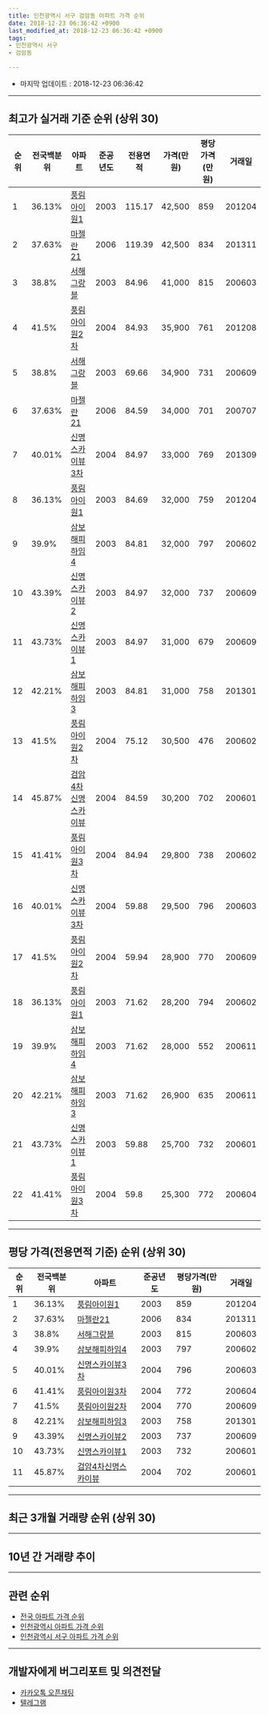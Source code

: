```yaml
---
title: 인천광역시 서구 검암동 아파트 가격 순위
date: 2018-12-23 06:36:42 +0900
last_modified_at: 2018-12-23 06:36:42 +0900
tags:
- 인천광역시 서구
- 검암동

---
```


* 마지막 업데이트 : 2018-12-23 06:36:42

---

## 최고가 실거래 기준 순위 (상위 30)


|순위|전국백분위|아파트|준공년도|전용면적|가격(만원)|평당가격(만원)|거래일|
|---|---|---|---|---|---|---|---|
|1|36.13%|[풍림아이원1](https://search.naver.com/search.naver?query=%EC%9D%B8%EC%B2%9C%EA%B4%91%EC%97%AD%EC%8B%9C+%EC%84%9C%EA%B5%AC+%EA%B2%80%EC%95%94%EB%8F%99+%ED%92%8D%EB%A6%BC%EC%95%84%EC%9D%B4%EC%9B%901)|2003|115.17|42,500|859|201204|
|2|37.63%|[마젤란21](https://search.naver.com/search.naver?query=%EC%9D%B8%EC%B2%9C%EA%B4%91%EC%97%AD%EC%8B%9C+%EC%84%9C%EA%B5%AC+%EA%B2%80%EC%95%94%EB%8F%99+%EB%A7%88%EC%A0%A4%EB%9E%8021)|2006|119.39|42,500|834|201311|
|3|38.8%|[서해그랑블](https://search.naver.com/search.naver?query=%EC%9D%B8%EC%B2%9C%EA%B4%91%EC%97%AD%EC%8B%9C+%EC%84%9C%EA%B5%AC+%EA%B2%80%EC%95%94%EB%8F%99+%EC%84%9C%ED%95%B4%EA%B7%B8%EB%9E%91%EB%B8%94)|2003|84.96|41,000|815|200603|
|4|41.5%|[풍림아이원2차](https://search.naver.com/search.naver?query=%EC%9D%B8%EC%B2%9C%EA%B4%91%EC%97%AD%EC%8B%9C+%EC%84%9C%EA%B5%AC+%EA%B2%80%EC%95%94%EB%8F%99+%ED%92%8D%EB%A6%BC%EC%95%84%EC%9D%B4%EC%9B%902%EC%B0%A8)|2004|84.93|35,900|761|201208|
|5|38.8%|[서해그랑블](https://search.naver.com/search.naver?query=%EC%9D%B8%EC%B2%9C%EA%B4%91%EC%97%AD%EC%8B%9C+%EC%84%9C%EA%B5%AC+%EA%B2%80%EC%95%94%EB%8F%99+%EC%84%9C%ED%95%B4%EA%B7%B8%EB%9E%91%EB%B8%94)|2003|69.66|34,900|731|200609|
|6|37.63%|[마젤란21](https://search.naver.com/search.naver?query=%EC%9D%B8%EC%B2%9C%EA%B4%91%EC%97%AD%EC%8B%9C+%EC%84%9C%EA%B5%AC+%EA%B2%80%EC%95%94%EB%8F%99+%EB%A7%88%EC%A0%A4%EB%9E%8021)|2006|84.59|34,000|701|200707|
|7|40.01%|[신명스카이뷰3차](https://search.naver.com/search.naver?query=%EC%9D%B8%EC%B2%9C%EA%B4%91%EC%97%AD%EC%8B%9C+%EC%84%9C%EA%B5%AC+%EA%B2%80%EC%95%94%EB%8F%99+%EC%8B%A0%EB%AA%85%EC%8A%A4%EC%B9%B4%EC%9D%B4%EB%B7%B03%EC%B0%A8)|2004|84.97|33,000|769|201309|
|8|36.13%|[풍림아이원1](https://search.naver.com/search.naver?query=%EC%9D%B8%EC%B2%9C%EA%B4%91%EC%97%AD%EC%8B%9C+%EC%84%9C%EA%B5%AC+%EA%B2%80%EC%95%94%EB%8F%99+%ED%92%8D%EB%A6%BC%EC%95%84%EC%9D%B4%EC%9B%901)|2003|84.69|32,000|759|201204|
|9|39.9%|[삼보해피하임4](https://search.naver.com/search.naver?query=%EC%9D%B8%EC%B2%9C%EA%B4%91%EC%97%AD%EC%8B%9C+%EC%84%9C%EA%B5%AC+%EA%B2%80%EC%95%94%EB%8F%99+%EC%82%BC%EB%B3%B4%ED%95%B4%ED%94%BC%ED%95%98%EC%9E%844)|2003|84.81|32,000|797|200602|
|10|43.39%|[신명스카이뷰2](https://search.naver.com/search.naver?query=%EC%9D%B8%EC%B2%9C%EA%B4%91%EC%97%AD%EC%8B%9C+%EC%84%9C%EA%B5%AC+%EA%B2%80%EC%95%94%EB%8F%99+%EC%8B%A0%EB%AA%85%EC%8A%A4%EC%B9%B4%EC%9D%B4%EB%B7%B02)|2003|84.97|32,000|737|200609|
|11|43.73%|[신명스카이뷰1](https://search.naver.com/search.naver?query=%EC%9D%B8%EC%B2%9C%EA%B4%91%EC%97%AD%EC%8B%9C+%EC%84%9C%EA%B5%AC+%EA%B2%80%EC%95%94%EB%8F%99+%EC%8B%A0%EB%AA%85%EC%8A%A4%EC%B9%B4%EC%9D%B4%EB%B7%B01)|2003|84.97|31,000|679|200609|
|12|42.21%|[삼보해피하임3](https://search.naver.com/search.naver?query=%EC%9D%B8%EC%B2%9C%EA%B4%91%EC%97%AD%EC%8B%9C+%EC%84%9C%EA%B5%AC+%EA%B2%80%EC%95%94%EB%8F%99+%EC%82%BC%EB%B3%B4%ED%95%B4%ED%94%BC%ED%95%98%EC%9E%843)|2003|84.81|31,000|758|201301|
|13|41.5%|[풍림아이원2차](https://search.naver.com/search.naver?query=%EC%9D%B8%EC%B2%9C%EA%B4%91%EC%97%AD%EC%8B%9C+%EC%84%9C%EA%B5%AC+%EA%B2%80%EC%95%94%EB%8F%99+%ED%92%8D%EB%A6%BC%EC%95%84%EC%9D%B4%EC%9B%902%EC%B0%A8)|2004|75.12|30,500|476|200602|
|14|45.87%|[검암4차신명스카이뷰](https://search.naver.com/search.naver?query=%EC%9D%B8%EC%B2%9C%EA%B4%91%EC%97%AD%EC%8B%9C+%EC%84%9C%EA%B5%AC+%EA%B2%80%EC%95%94%EB%8F%99+%EA%B2%80%EC%95%944%EC%B0%A8%EC%8B%A0%EB%AA%85%EC%8A%A4%EC%B9%B4%EC%9D%B4%EB%B7%B0)|2004|84.59|30,200|702|200601|
|15|41.41%|[풍림아이원3차](https://search.naver.com/search.naver?query=%EC%9D%B8%EC%B2%9C%EA%B4%91%EC%97%AD%EC%8B%9C+%EC%84%9C%EA%B5%AC+%EA%B2%80%EC%95%94%EB%8F%99+%ED%92%8D%EB%A6%BC%EC%95%84%EC%9D%B4%EC%9B%903%EC%B0%A8)|2004|84.94|29,800|738|200602|
|16|40.01%|[신명스카이뷰3차](https://search.naver.com/search.naver?query=%EC%9D%B8%EC%B2%9C%EA%B4%91%EC%97%AD%EC%8B%9C+%EC%84%9C%EA%B5%AC+%EA%B2%80%EC%95%94%EB%8F%99+%EC%8B%A0%EB%AA%85%EC%8A%A4%EC%B9%B4%EC%9D%B4%EB%B7%B03%EC%B0%A8)|2004|59.88|29,500|796|200603|
|17|41.5%|[풍림아이원2차](https://search.naver.com/search.naver?query=%EC%9D%B8%EC%B2%9C%EA%B4%91%EC%97%AD%EC%8B%9C+%EC%84%9C%EA%B5%AC+%EA%B2%80%EC%95%94%EB%8F%99+%ED%92%8D%EB%A6%BC%EC%95%84%EC%9D%B4%EC%9B%902%EC%B0%A8)|2004|59.94|28,900|770|200609|
|18|36.13%|[풍림아이원1](https://search.naver.com/search.naver?query=%EC%9D%B8%EC%B2%9C%EA%B4%91%EC%97%AD%EC%8B%9C+%EC%84%9C%EA%B5%AC+%EA%B2%80%EC%95%94%EB%8F%99+%ED%92%8D%EB%A6%BC%EC%95%84%EC%9D%B4%EC%9B%901)|2003|71.62|28,200|794|200602|
|19|39.9%|[삼보해피하임4](https://search.naver.com/search.naver?query=%EC%9D%B8%EC%B2%9C%EA%B4%91%EC%97%AD%EC%8B%9C+%EC%84%9C%EA%B5%AC+%EA%B2%80%EC%95%94%EB%8F%99+%EC%82%BC%EB%B3%B4%ED%95%B4%ED%94%BC%ED%95%98%EC%9E%844)|2003|71.62|28,000|552|200611|
|20|42.21%|[삼보해피하임3](https://search.naver.com/search.naver?query=%EC%9D%B8%EC%B2%9C%EA%B4%91%EC%97%AD%EC%8B%9C+%EC%84%9C%EA%B5%AC+%EA%B2%80%EC%95%94%EB%8F%99+%EC%82%BC%EB%B3%B4%ED%95%B4%ED%94%BC%ED%95%98%EC%9E%843)|2003|71.62|26,900|635|200611|
|21|43.73%|[신명스카이뷰1](https://search.naver.com/search.naver?query=%EC%9D%B8%EC%B2%9C%EA%B4%91%EC%97%AD%EC%8B%9C+%EC%84%9C%EA%B5%AC+%EA%B2%80%EC%95%94%EB%8F%99+%EC%8B%A0%EB%AA%85%EC%8A%A4%EC%B9%B4%EC%9D%B4%EB%B7%B01)|2003|59.88|25,700|732|200601|
|22|41.41%|[풍림아이원3차](https://search.naver.com/search.naver?query=%EC%9D%B8%EC%B2%9C%EA%B4%91%EC%97%AD%EC%8B%9C+%EC%84%9C%EA%B5%AC+%EA%B2%80%EC%95%94%EB%8F%99+%ED%92%8D%EB%A6%BC%EC%95%84%EC%9D%B4%EC%9B%903%EC%B0%A8)|2004|59.8|25,300|772|200604|


---

## 평당 가격(전용면적 기준) 순위 (상위 30)


|순위|전국백분위|아파트|준공년도|평당가격(만원)|거래일|
|---|---|---|---|---|---|
|1|36.13%|[풍림아이원1](https://search.naver.com/search.naver?query=%EC%9D%B8%EC%B2%9C%EA%B4%91%EC%97%AD%EC%8B%9C+%EC%84%9C%EA%B5%AC+%EA%B2%80%EC%95%94%EB%8F%99+%ED%92%8D%EB%A6%BC%EC%95%84%EC%9D%B4%EC%9B%901)|2003|859|201204|
|2|37.63%|[마젤란21](https://search.naver.com/search.naver?query=%EC%9D%B8%EC%B2%9C%EA%B4%91%EC%97%AD%EC%8B%9C+%EC%84%9C%EA%B5%AC+%EA%B2%80%EC%95%94%EB%8F%99+%EB%A7%88%EC%A0%A4%EB%9E%8021)|2006|834|201311|
|3|38.8%|[서해그랑블](https://search.naver.com/search.naver?query=%EC%9D%B8%EC%B2%9C%EA%B4%91%EC%97%AD%EC%8B%9C+%EC%84%9C%EA%B5%AC+%EA%B2%80%EC%95%94%EB%8F%99+%EC%84%9C%ED%95%B4%EA%B7%B8%EB%9E%91%EB%B8%94)|2003|815|200603|
|4|39.9%|[삼보해피하임4](https://search.naver.com/search.naver?query=%EC%9D%B8%EC%B2%9C%EA%B4%91%EC%97%AD%EC%8B%9C+%EC%84%9C%EA%B5%AC+%EA%B2%80%EC%95%94%EB%8F%99+%EC%82%BC%EB%B3%B4%ED%95%B4%ED%94%BC%ED%95%98%EC%9E%844)|2003|797|200602|
|5|40.01%|[신명스카이뷰3차](https://search.naver.com/search.naver?query=%EC%9D%B8%EC%B2%9C%EA%B4%91%EC%97%AD%EC%8B%9C+%EC%84%9C%EA%B5%AC+%EA%B2%80%EC%95%94%EB%8F%99+%EC%8B%A0%EB%AA%85%EC%8A%A4%EC%B9%B4%EC%9D%B4%EB%B7%B03%EC%B0%A8)|2004|796|200603|
|6|41.41%|[풍림아이원3차](https://search.naver.com/search.naver?query=%EC%9D%B8%EC%B2%9C%EA%B4%91%EC%97%AD%EC%8B%9C+%EC%84%9C%EA%B5%AC+%EA%B2%80%EC%95%94%EB%8F%99+%ED%92%8D%EB%A6%BC%EC%95%84%EC%9D%B4%EC%9B%903%EC%B0%A8)|2004|772|200604|
|7|41.5%|[풍림아이원2차](https://search.naver.com/search.naver?query=%EC%9D%B8%EC%B2%9C%EA%B4%91%EC%97%AD%EC%8B%9C+%EC%84%9C%EA%B5%AC+%EA%B2%80%EC%95%94%EB%8F%99+%ED%92%8D%EB%A6%BC%EC%95%84%EC%9D%B4%EC%9B%902%EC%B0%A8)|2004|770|200609|
|8|42.21%|[삼보해피하임3](https://search.naver.com/search.naver?query=%EC%9D%B8%EC%B2%9C%EA%B4%91%EC%97%AD%EC%8B%9C+%EC%84%9C%EA%B5%AC+%EA%B2%80%EC%95%94%EB%8F%99+%EC%82%BC%EB%B3%B4%ED%95%B4%ED%94%BC%ED%95%98%EC%9E%843)|2003|758|201301|
|9|43.39%|[신명스카이뷰2](https://search.naver.com/search.naver?query=%EC%9D%B8%EC%B2%9C%EA%B4%91%EC%97%AD%EC%8B%9C+%EC%84%9C%EA%B5%AC+%EA%B2%80%EC%95%94%EB%8F%99+%EC%8B%A0%EB%AA%85%EC%8A%A4%EC%B9%B4%EC%9D%B4%EB%B7%B02)|2003|737|200609|
|10|43.73%|[신명스카이뷰1](https://search.naver.com/search.naver?query=%EC%9D%B8%EC%B2%9C%EA%B4%91%EC%97%AD%EC%8B%9C+%EC%84%9C%EA%B5%AC+%EA%B2%80%EC%95%94%EB%8F%99+%EC%8B%A0%EB%AA%85%EC%8A%A4%EC%B9%B4%EC%9D%B4%EB%B7%B01)|2003|732|200601|
|11|45.87%|[검암4차신명스카이뷰](https://search.naver.com/search.naver?query=%EC%9D%B8%EC%B2%9C%EA%B4%91%EC%97%AD%EC%8B%9C+%EC%84%9C%EA%B5%AC+%EA%B2%80%EC%95%94%EB%8F%99+%EA%B2%80%EC%95%944%EC%B0%A8%EC%8B%A0%EB%AA%85%EC%8A%A4%EC%B9%B4%EC%9D%B4%EB%B7%B0)|2004|702|200601|


---

## 최근 3개월 거래량 순위 (상위 30)


<div style="width:100%;">
    <canvas id="deal_count_ranking" height="250"></canvas>
</div>


<script>
new Chart(document.getElementById("deal_count_ranking"), {
    type: 'horizontalBar',
    data: {
        labels: ['서해그랑블', '풍림아이원2차', '풍림아이원3차', '신명스카이뷰3차', '삼보해피하임4', '풍림아이원1', '검암4차신명스카이뷰', '신명스카이뷰1', '삼보해피하임3', '신명스카이뷰2', '마젤란21'],
        datasets: [{
            label: '실거래 수',
            data: [16, 12, 9, 8, 5, 3, 3, 3, 2, 1, 1],
            borderColor: "rgba(255, 0, 128, 1)",
            backgroundColor: "rgba(255, 0, 128, 0.5)",
            fill: false,
        }]
    },
    options: {
        responsive: true,
        title: {
            display: true,
            text: '최근 3개월 거래량 순위'
        },
        tooltips: {
            mode: 'index',
            intersect: false,
            callbacks: {
                title: function(tooltipItems, data) {
                    return "실거래 수:";
                },
                label: function(tooltipItem, data) {
                    return data.labels[tooltipItem.index] + ": " + tooltipItem.xLabel;
                }
            }
        },
        hover: {
            mode: 'nearest',
            intersect: true
        },
        scales: {
            xAxes: [{
                display: true,
                scaleLabel: {
                    display: true,
                    labelString: '실거래 수'
                },
                ticks: {
                    suggestedMin: 0,
                }
            }],
            yAxes: [{
                display: true,
                ticks: {
                    autoSkip: false,
                    callback: function(value, index, values) {
                        if (value.length > 15)
                            return value.substr(0, 13) + "...";
                        else
                            return value;
                    }
                },
                scaleLabel: {
                    display: false,
                }
            }]
        }
    }
});

</script>


---

## 10년 간 거래량 추이


<div style="width:100%;">
    <canvas id="deal_progress" height="250"></canvas>
</div>

<script>
new Chart(document.getElementById("deal_progress"), {
    type: 'line',
    data: {
        labels: ['200812','200901','200902','200903','200904','200905','200906','200907','200908','200909','200910','200911','200912','201001','201002','201003','201004','201005','201006','201007','201008','201009','201010','201011','201012','201101','201102','201103','201104','201105','201106','201107','201108','201109','201110','201111','201112','201201','201202','201203','201204','201205','201206','201207','201208','201209','201210','201211','201212','201301','201302','201303','201304','201305','201306','201307','201308','201309','201310','201311','201312','201401','201402','201403','201404','201405','201406','201407','201408','201409','201410','201411','201412','201501','201502','201503','201504','201505','201506','201507','201508','201509','201510','201511','201512','201601','201602','201603','201604','201605','201606','201607','201608','201609','201610','201611','201612','201701','201702','201703','201704','201705','201706','201707','201708','201709','201710','201711','201712','201801','201802','201803','201804','201805','201806','201807','201808','201809','201810','201811','201812'],
        datasets: [{
            label: '실거래 수',
            pointRadius: 1,
            data: [7, 13, 15, 22, 19, 27, 53, 37, 49, 31, 17, 19, 13, 7, 14, 23, 17, 17, 9, 4, 10, 13, 22, 24, 23, 46, 32, 28, 24, 19, 10, 9, 21, 11, 15, 11, 17, 12, 15, 24, 26, 24, 12, 13, 15, 12, 28, 20, 15, 20, 13, 23, 26, 24, 29, 24, 30, 41, 42, 32, 32, 38, 45, 33, 16, 25, 22, 27, 34, 36, 31, 18, 20, 63, 59, 58, 38, 47, 38, 28, 26, 31, 33, 19, 12, 15, 16, 28, 40, 35, 39, 31, 31, 33, 43, 24, 6, 11, 12, 25, 24, 24, 52, 27, 21, 12, 23, 21, 10, 18, 15, 28, 13, 24, 16, 17, 31, 47, 43, 13, 7],
            borderColor: "rgba(255, 201, 14, 1)",
            backgroundColor: "rgba(255, 201, 14, 0.5)",
            fill: true,
        }]
    },
    options: {
        responsive: true,
        title: {
            display: true,
            text: '10년간 거래량 추이'
        },
        tooltips: {
            mode: 'index',
            intersect: false,
        },
        hover: {
            mode: 'nearest',
            intersect: true
        },
        scales: {
            xAxes: [{
                display: true,
                scaleLabel: {
                    display: true,
                    labelString: '년/월'
                }
            }],
            yAxes: [{
                display: true,
                ticks: {
                    suggestedMin: 0,
                },
                scaleLabel: {
                    display: true,
                    labelString: '실거래 수'
                }
            }]
        }
    }
});

</script>


---

## 관련 순위

- [전국 아파트 가격 순위](https://inasie.github.io/apt-ranking/전국)
- [인천광역시 아파트 가격 순위](https://inasie.github.io/apt-ranking/인천광역시)
- [인천광역시 서구 아파트 가격 순위](https://inasie.github.io/apt-ranking/인천광역시-서구)


---

## 개발자에게 버그리포트 및 의견전달

- [카카오톡 오픈채팅](https://open.kakao.com/o/gLJUAP4)
- [텔레그램](https://t.me/inasie)

